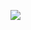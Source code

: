 [![](https://raw.githubusercontent.com/LaptopCat/LaptopCat/refs/heads/main/h2.gif)](https://laptopc.at)
